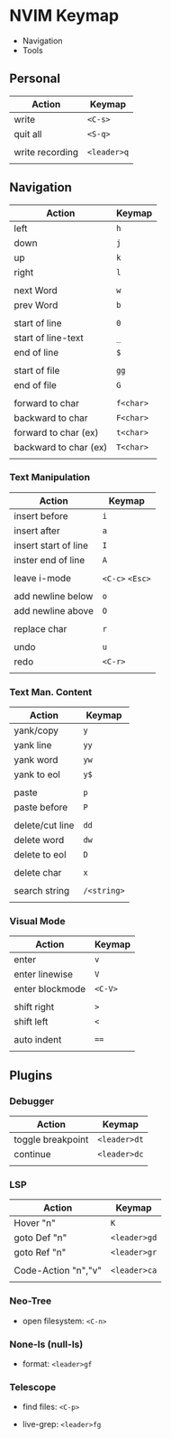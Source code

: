 # NVIM Keymap

- Navigation
- Tools



## Personal

| Action | Keymap |
| ------ | ------ |
| write  | `<C-s>` |
| quit all | `<S-q>` |
|   |   |
| write recording | `<leader>q` |
|   |   |




## Navigation


| Action | Keymap |
| ------ | ------ |
| left   | `h`    |
| down   | `j`    |
| up     | `k`    |
| right  | `l`    |
|        |        |
| next Word | `w` |
| prev Word | `b` |
|   |   |
| start of line | `0` |
| start of line-text | `_` |
| end of line | `$` |
|   |   |
| start of file | `gg` |
| end of file | `G` |
|   |   |
| forward to char | `f<char>` |
| backward to char | `F<char>` |
| forward to char (ex) | `t<char>`|
| backward to char (ex) | `T<char>` |
|   |   |




### Text Manipulation

| Action | Keymap |
| ------ | ------ |
| insert before | `i` |
| insert after | `a` |
| insert start of line | `I` |
| inster end of line | `A` |
|   |   |
| leave i-mode | `<C-c>` `<Esc>` |
|   |   |
| add newline below | `o` |
| add newline above | `O` |
|   |   |
| replace char | `r` |
|   |   |
| undo | `u` |
| redo | `<C-r>` |
|   |   |




### Text Man. Content

| Action | Keymap |
| ------ | ------ |
| yank/copy | `y` |
| yank line | `yy` |
| yank word | `yw` |
| yank to eol | `y$` |
|   |   |
| paste | `p` |
| paste before | `P` |
|   |   |
| delete/cut line | `dd` |
| delete word | `dw` |
| delete to eol | `D` |
|   |   |
| delete char | `x` |
|   |   |
| search string | `/<string>` |
|   |   |




### Visual Mode

| Action | Keymap |
| ------ | ------ |
| enter | `v` |
| enter linewise | `V` |
| enter blockmode | `<C-V>` |
|   |   |
| shift right | `>` |
| shift left | `<` |
|   |   |
| auto indent | `==` |
|   |   |




## Plugins


### Debugger

| Action | Keymap |
| ------ | ------ |
| toggle breakpoint | `<leader>dt` |
| continue | `<leader>dc` |
|   |   |



### LSP

| Action | Keymap |
| ------ | ------ |
| Hover "n" | `K` |
| goto Def "n" | `<leader>gd` |
| goto Ref "n" | `<leader>gr` |
|   |   |
| Code-Action "n","v" | `<leader>ca` |
|   |   |




### Neo-Tree

- open filesystem: `<C-n>`




### None-ls (null-ls)

- format: `<leader>gf`




### Telescope

- find files: `<C-p>`

- live-grep: `<leader>fg`




